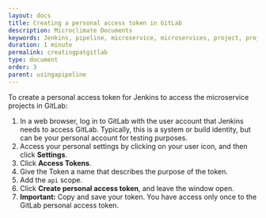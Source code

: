 ```yaml
---
layout: docs
title: Creating a personal access token in GitLab
description: Microclimate Documents
keywords: Jenkins, pipeline, microservice, microservices, project, projects, tokens
duration: 1 minute
permalink: creatingpatgitlab
type: document
order: 3
parent: usingapipeline
---
```


To create a personal access token for Jenkins to access the microservice projects in GitLab:

   1. In a web browser, log in to GitLab with the user account that Jenkins needs to access GitLab. Typically, this is a system or build identity, but can be your personal account for testing purposes.
   2. Access your personal settings by clicking on your user icon, and then click **Settings**.
   3. Click **Access Tokens**.
   4. Give the Token a name that describes the purpose of the token.
   6. Add the `api` scope.
   7. Click **Create personal access token**, and leave the window open.
   8. **Important:** Copy and save your token. You have access only once to the GitLab personal access token.
